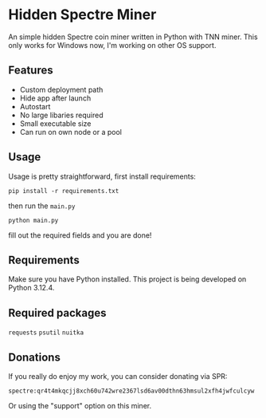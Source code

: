 
# Hidden Spectre Miner

An simple hidden Spectre coin miner written in Python with TNN miner.
This only works for Windows now, I'm working on other OS support.

## Features

- Custom deployment path
- Hide app after launch
- Autostart
- No large libaries required
- Small executable size
- Can run on own node or a pool

## Usage
Usage is pretty straightforward, first install requirements:
```
pip install -r requirements.txt
```
then run the ``main.py``
```
python main.py
```
fill out the required fields and you are done!

## Requirements

Make sure you have Python installed. This project is being developed on Python 3.12.4.
## Required packages
``requests`` ``psutil`` ``nuitka``

## Donations
If you really do enjoy my work, you can consider donating via SPR:
```
spectre:qr4t4mkqcjj8xch60u742wre2367lsd6av00dthn63hmsul2xfh4jwfculcyw
```
Or using the "support" option on this miner.
